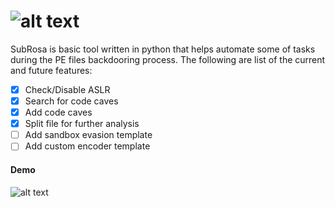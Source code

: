 # ![alt text]( https://github.com/ihack4falafel/SubRosa/blob/master/Logo.png "SubRosa")

SubRosa is basic tool written in python that helps automate some of tasks during the PE files backdooring process. The following are list of the current and future features:
- [x] Check/Disable ASLR
- [x] Search for code caves
- [x] Add code caves
- [x] Split file for further analysis
- [ ] Add sandbox evasion template
- [ ] Add custom encoder template

#### Demo
![alt text](https://github.com/ihack4falafel/SubRosa/blob/master/Demo.gif)
